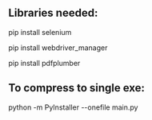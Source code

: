## Libraries needed:

  pip install selenium
  
  pip install webdriver_manager
  
  pip install pdfplumber

## To compress to single exe:

  python -m PyInstaller --onefile main.py
